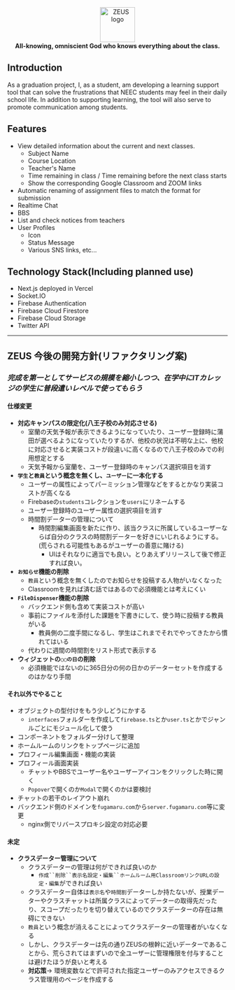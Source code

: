 <div align="center">
  <img src="https://user-images.githubusercontent.com/7829486/164140911-6eaa0ea4-31c1-4393-bb9f-80f8914ef4c9.png" alt="ZEUS logo" style="height: 5rem;"/>
  <div><strong>All-knowing, omniscient God who knows everything about the class.</strong></div>
</div>

## Introduction
As a graduation project, I, as a student, am developing a learning support tool that can solve the frustrations that NEEC students may feel in their daily school life. In addition to supporting learning, the tool will also serve to promote communication among students.

## Features
- View detailed information about the current and next classes.
  - Subject Name
  - Course Location
  - Teacher's Name
  - Time remaining in class / Time remaining before the next class starts
  - Show the corresponding Google Classroom and ZOOM links
- Automatic renaming of assignment files to match the format for submission
- Realtime Chat
- BBS
- List and check notices from teachers
- User Profiles
  - Icon
  - Status Message
  - Various SNS links, etc...

## Technology Stack(Including planned use)
- Next.js deployed in Vercel
- Socket.IO
- Firebase Authentication
- Firebase Cloud Firestore
- Firebase Cloud Storage
- Twitter API

---

## ZEUS 今後の開発方針(リファクタリング案)

### *完成を第一としてサービスの規模を縮小しつつ、在学中にITカレッジの学生に普段遣いレベルで使ってもらう*

#### 仕様変更
- **対応キャンパスの限定化(八王子校のみ対応させる)**
  - 室蘭の天気予報が表示できるようになっていたり、ユーザー登録時に蒲田が選べるようになっていたりするが、他校の状況は不明な上に、他校に対応させると実装コストが段違いに高くなるので八王子校のみでの利用想定とする
  - 天気予報から室蘭を、ユーザー登録時のキャンパス選択項目を消す
- **`学生`と`教員`という概念を無くし、`ユーザー`に一本化する**
  - ユーザーの属性によってパーミッション管理などをするとかなり実装コストが高くなる 
  - Firebaseの`students`コレクションを`users`にリネームする
  - ユーザー登録時のユーザー属性の選択項目を消す
  - 時間割データーの管理について
     - 時間割編集画面を新たに作り、該当クラスに所属しているユーザーならば自分のクラスの時間割データーを好きにいじれるようにする。(荒らされる可能性もあるがユーザーの善意に賭ける)
         - UIはそれなりに適当でも良い。とりあえずリリースして後で修正すれば良い。 
- **`お知らせ`機能の削除**
  - `教員`という概念を無くしたのでお知らせを投稿する人物がいなくなった
  - Classroomを見れば済む話ではあるので必須機能とは考えにくい
- **`FileDispenser`機能の削除**
  - バックエンド側も含めて実装コストが高い
  - 事前にファイルを添付した課題を下書きにして、使う時に投稿する教員がいる
     - 教員側の二度手間になるし、学生はこれまでそれでやってきたから慣れてはいる
  - 代わりに週間の時間割をリスト形式で表示する 
- **ウィジェットの`◯◯の日`の削除**
  - 必須機能ではないのに365日分の何の日かのデーターセットを作成するのはかなり手間

#### それ以外でやること
- オブジェクトの型付けをもう少しどうにかする
  - `interfaces`フォルダーを作成して`firebase.ts`とか`user.ts`とかでジャンルごとにモジュール化して使う 
- コンポーネントをフォルダー分けして整理
- ホームルームのリンクをトップページに追加
- プロフィール編集画面・機能の実装
- プロフィール画面実装
  - チャットやBBSでユーザー名やユーザーアイコンをクリックした時に開く
  - `Popover`で開くのか`Modal`で開くのかは要検討 
- チャットの若干のレイアウト崩れ 
- バックエンド側のドメインを`fugamaru.com`から`server.fugamaru.com`等に変更
  - nginx側でリバースプロキシ設定の対応必要 
 
#### 未定
- **クラスデーター管理について**
  - クラスデーターの管理は何ができれば良いのか
     - `作成``削除``表示名設定・編集``ホームルーム用ClassroomリンクURLの設定・編集`ができれば良い  
  - クラスデーター自体は`表示名`や`時間割`データーしか持たないが、授業データーやクラスチャットは所属クラスによってデーターの取得先だったり、スコープだったりを切り替えているのでクラスデーターの存在は無碍にできない
  - `教員`という概念が消えることによってクラスデーターの管理者がいなくなる
  - しかし、クラスデーターは先の通りZEUSの根幹に近いデーターであることから、荒らされてはまずいので全ユーザーに管理権限を付与することは避けたほうが良いと考える
  - **対応策**→ 環境変数などで許可された指定ユーザーのみアクセスできるクラス管理用のページを作成する